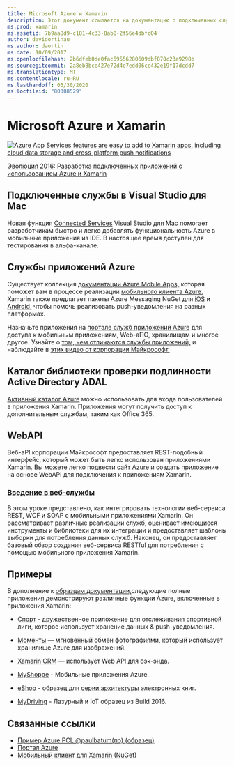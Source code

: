 ```yaml
---
title: Microsoft Azure и Xamarin
description: Этот документ ссылается на документацию о подключенных службах в Визуальной студии для Mac, мобильных приложениях Azure, Active Directory Authentication и WebAPI.
ms.prod: xamarin
ms.assetid: 7b9aa8d9-c181-4c33-8ab0-2f56e4dbfc04
author: davidortinau
ms.author: daortin
ms.date: 10/09/2017
ms.openlocfilehash: 2b6dfeb0de0fac59556280609dbf870c23a9298b
ms.sourcegitcommit: 2a8eb8bce427e72d4e7edd06ce432e19f17dcdd7
ms.translationtype: MT
ms.contentlocale: ru-RU
ms.lasthandoff: 03/30/2020
ms.locfileid: "80388529"
---
```

# <a name="microsoft-azure-and-xamarin"></a>Microsoft Azure и Xamarin

[![](images/evolve-mikej-azure-sml.png "Azure App Services features are easy to add to Xamarin apps, including cloud data storage and cross-platform push notifications")](https://evolve.xamarin.com/session/56ec886fde91c6253c277bc6)

[Эволюция 2016: Разработка подключенных приложений с использованием Azure и Xamarin](https://evolve.xamarin.com/session/56ec886fde91c6253c277bc6)

## <a name="connected-services-in-visual-studio-for-mac"></a>Подключенные службы в Visual Studio для Mac

Новая функция [Connected Services](connected-services.md) Visual Studio для Mac помогает разработчикам быстро и легко добавлять функциональность Azure в мобильные приложения из IDE. В настоящее время доступен для тестирования в альфа-канале.

## <a name="azure-app-services"></a>Службы приложений Azure

Существует коллекция [документации Azure Mobile Apps,](~/cross-platform/data-cloud/mobile-apps.md) которая поможет вам в процессе реализации [мобильного клиента Azure.](https://www.nuget.org/packages/Microsoft.Azure.Mobile.Client/)
Xamarin также предлагает пакеты Azure Messaging NuGet для [iOS](https://www.nuget.org/packages/Xamarin.Azure.NotificationHubs.iOS/) и [Android,](https://www.nuget.org/packages/Xamarin.Azure.NotificationHubs.Android/) чтобы помочь реализовать push-уведомления на разных платформах.

Назначьте приложения на [портале служб приложений Azure](https://portal.azure.com/) для доступа к мобильным приложениям, Web-аПО, хранилищам и многое другое. Узнайте о [том, чем отличаются службы приложений,](https://azure.microsoft.com/updates/whats-new-with-azure-app-service/) и наблюдайте в [этих видео от корпорации Майкрософт.](https://azure.microsoft.com/campaigns/azure-march-announcement/)

## <a name="active-directory-authentication"></a>Каталог библиотеки проверки подлинности Active Directory ADAL

[Активный каталог Azure](~/cross-platform/data-cloud/active-directory/index.md) можно использовать для входа пользователей в приложения Xamarin. Приложения могут получить доступ к дополнительным службам, таким как Office 365.

## <a name="webapi"></a>WebAPI

Веб-aPI корпорации Майкрософт предоставляет REST-подобный интерфейс, который может быть легко использован приложениями Xamarin.
Вы можете легко подвести [сайт Azure](https://trywebsites.azurewebsites.net/) и создать приложение на основе WebAPI для подключения к приложениям Xamarin.

### <a name="introduction-to-web-services"></a>[Введение в веб-службы](~/cross-platform/data-cloud/web-services/index.md)

В этом уроке представлено, как интегрировать технологии веб-сервиса REST, WCF и SOAP с мобильными приложениями Xamarin. Он рассматривает различные реализации служб, оценивает имеющиеся инструменты и библиотеки для их интеграции и предоставляет шаблоны выборки для потребления данных служб. Наконец, он предоставляет базовый обзор создания веб-сервиса RESTful для потребления с помощью мобильного приложения Xamarin.

## <a name="samples"></a>Примеры

В дополнение к [образцам документации,](https://github.com/xamarin/mobile-samples/tree/master/Azure)следующие полные приложения демонстрируют различные функции Azure, включенные в приложения Xamarin:

- [Спорт](https://github.com/xamarin/Sport) - дружественное приложение для отслеживания спортивной лиги, которое использует хранение данных & push-уведомления.
- [Моменты](https://github.com/pierceboggan/Moments) — мгновенный обмен фотографиями, который использует хранилище Azure для изображений.
- [Xamarin CRM](https://github.com/xamarin/app-crm) — использует Web API для бэк-энда.
- [MyShoppe](https://github.com/jamesmontemagno/MyShoppe) - Мобильные приложения Azure.

- [eShop](https://github.com/dotnet-architecture/eShopOnContainers) - образец для [серии архитектуры](https://www.microsoft.com/net/learn/architecture) электронных книг.
- [MyDriving](https://azure.microsoft.com/campaigns/mydriving/) - Лазурный и IoT образец из Build 2016.

## <a name="related-links"></a>Связанные ссылки

- [Пример Azure PCL @paulbatum(по) (образец)](https://github.com/paulbatum/mobile-services-xamarin-pcl)
- [Портал Azure](https://azure.microsoft.com/)
- [Мобильный клиент для Xamarin (NuGet)](https://www.nuget.org/packages/Microsoft.Azure.Mobile.Client/)
